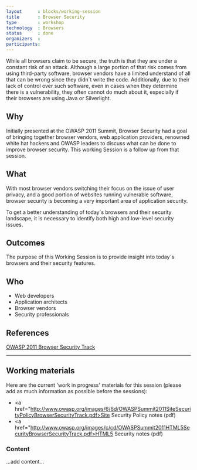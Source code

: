 ```yaml
---
layout      : blocks/working-session
title       : Browser Security
type        : workshop
technology  : Browsers
status      : done
organizers  :
participants:
---
```


While all browsers claim to be secure, the truth is that they are under a constant risk of an attack. Although a large portion of that risk comes from using third-party software, browser vendors have a limited understand of all that can be wrong since they didn´t write the code. Additionally, due to their lack of control over such software, even in cases when they determine there is a vulnerability, they often cannot do much about it, especially if their browsers are using Java or Silverlight.

## Why

Initially presented at the OWASP 2011 Summit, Browser Security had a goal of bringing together browser vendors, web application providers, renowned white hat hackers and OWASP leaders to discuss what can be done to improve browser security.
This working Session is a follow up from that session.

## What
With most browser vendors switching their focus on the issue of user privacy, and a good portion of websites running vulnerable software, browser security is becoming a very important area of application security. 

To get a better understanding of today´s browsers and their security landscape, it is necessary to identify both high and low-level security issues. 


## Outcomes

The purpose of this Working Session is to provide insight into today´s browsers and their security features.

## Who

- Web developers
- Application architects
- Browser vendors
- Security professionals

## References

<a href="https://www.owasp.org/index.php/Category:Summit_2011_Browser_Security_Track">OWASP 2011 Browser Security Track</a>

--- 

## Working materials

Here are the current 'work in progress' materials for this session (please add as much information as possible before the sessions):

- <a href="http://www.owasp.org/images/6/6d/OWASPSummit2011SiteSecurityPolicyBrowserSecurityTrack.pdf>Site Security Policy notes (pdf)</a>
- <a href="http://www.owasp.org/images/c/cd/OWASPSummit2011HTML5SecurityBrowserSecurityTrack.pdf>HTML5 Security notes (pdf)</a>

### Content

...add content...
